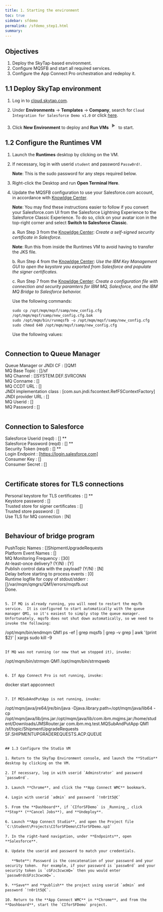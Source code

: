 ```yaml
---
title: 1. Starting the environment
toc: true
sidebar: sfdemo
permalink: /sfdemo_step1.html
summary: 
---
```


## Objectives
1. Deploy the SkyTap-based environment.
2. Configure MQSFB and start all required services.
3. Configure the App Connect Pro orchestration and redeploy it.

## 1.1 Deploy SkyTap environment
1. Log in to [cloud.skytap.com](http://cloud.skytap.com).

2. Under **Environments** -> **Templates** -> **Company**, search for `Cloud Integration for Salesforce Demo v1.0` or click [here](https://cloud.skytap.com/templates/1043585).

3. Click **New Environment** to deploy and **Run VMs** ![Run VMs](images/sfdemo_step1_runVMs.png) to start. 

## 1.2 Configure the Runtimes VM

1. Launch the **Runtimes** desktop by clicking on the VM.

2. If necessary, log in with userid `student` and password `Passw0rd!`.  

   **Note**: This is the sudo password for any steps required below.

3. Right-click the Desktop and run **Open Terminal Here**.

4. Update the MQSFB configuration to use your Salesforce.com account, in accordance with [Knowldge Center](https://www.ibm.com/support/knowledgecenter/en/SSFKSJ_9.0.0/com.ibm.mq.con.doc/q129310_.htm).  

   **Note**: You may find these instructions easier to follow if you convert your Salesforce.com UI from the Salesforce Lightning Experience to the Salesforce Classic Experience.  To do so, click on your avatar icon in the top-right corner and select **Switch to Salesforce Classic**.

   a. Run Step 3 from the [Knowldge Center](https://www.ibm.com/support/knowledgecenter/en/SSFKSJ_9.0.0/com.ibm.mq.con.doc/q129310_.htm): _Create a self-signed security certificate in Salesforce._  

   **Note**: Run this from inside the Runtimes VM to avoid having to transfer the JKS file.
  
   b. Run Step 4 from the [Knowldge Center](https://www.ibm.com/support/knowledgecenter/en/SSFKSJ_9.0.0/com.ibm.mq.con.doc/q129310_.htm): _Use the IBM Key Management GUI to open the keystore you exported from Salesforce and populate the signer certificates._
  
   c. Run Step 7 from the [Knowldge Center](https://www.ibm.com/support/knowledgecenter/en/SSFKSJ_9.0.0/com.ibm.mq.con.doc/q129310_.htm): _Create a configuration file with connection and security paramters for IBM MQ, Salesforce, and the IBM MQ Bridge to Salesforce behavior._  
  
   Use the following commands:
  
   ```
   sudo cp /opt/mqm/mqsf/samp/new_config.cfg /opt/mqm/mqsf/samp/new_config.cfg.bak  
   sudo /opt/mqm/bin/runmqsfb -o /opt/mqm/mqsf/samp/new_config.cfg  
   sudo chmod 640 /opt/mqm/mqsf/samp/new_config.cfg
   ```
  
   Use the following values:
  
   ```
Connection to Queue Manager  
---------------------------  
Queue Manager or JNDI CF   : []QM1  
MQ Base Topic              : []/sf  
MQ Channel                 : []SYSTEM.DEF.SVRCONN  
MQ Conname                 : []  
MQ CCDT URL                : []  
JNDI implementation class  : [com.sun.jndi.fscontext.RefFSContextFactory]  
JNDI provider URL          : []  
MQ Userid                  : []  
MQ Password                : []  
```
   ```
Connection to Salesforce  
------------------------  
Salesforce Userid (reqd)   : [] **  
Salesforce Password (reqd) : [] **  
Security Token (reqd)      : [] **  
Login Endpoint             : [https://login.salesforce.com]  
Consumer Key               : []  
Consumer Secret            : []  
```
   ```
Certificate stores for TLS connections  
--------------------------------------  
Personal keystore for TLS certificates : [] **  
Keystore password          : []  
Trusted store for signer certificates : []  
Trusted store password     : []  
Use TLS for MQ connection  : [N]  
```
   ```
Behaviour of bridge program  
---------------------------  
PushTopic Names            : []ShipmentUpgradeRequests  
Platform Event Names       : []  
MQ Monitoring Frequency    : [30]  
At-least-once delivery? (Y/N) : [Y]  
Publish control data with the payload? (Y/N) : [N]  
Delay before starting to process events : [0]  
Runtime logfile for copy of stdout/stderr : []/var/mqm/qmgrs/QM1/errors/mqsfb.out  
Done.
```
  
5. If MQ is already running, you will need to restart the mqsfb service.  It is configured to start automatically with the queue manager QM1, so it's easiest to simply stop the queue manager.  Unfortunately, mqsfb does not shut down automatically, so we need to invoke the following:

   ```
   /opt/mqm/bin/endmqm QM1
   ps -ef | grep mqsfb | grep -v grep | awk '{print $2}' | xargs sudo kill -9
   ```

   If MQ was not running (or now that we stopped it), invoke:

   ```
   /opt/mqm/bin/strmqm QM1
   /opt/mqm/bin/strmqweb
   ```

6. If App Connect Pro is not running, invoke:

   ```
   docker start appconnect
   ```

7. If MQSubAndPutApp is not running, invoke:

   ```
   /opt/mqm/java/jre64/jre/bin/java -Djava.library.path=/opt/mqm/java/lib64 -cp /opt/mqm/java/lib/jms.jar:/opt/mqm/java/lib/com.ibm.mqjms.jar:/home/student/Downloads/JMSRouter.jar com.ibm.mq.test.MQSubAndPutApp QM1 /sf/topic/ShipmentUpgradeRequests SF.SHIPMENTUPGRADEREQUESTS.ACP.QUEUE
```

## 1.3 Configure the Studio VM

1. Return to the SkyTap Environment console, and launch the **Studio** desktop by clicking on the VM.

2. If necessary, log in with userid `Adminstrator` and password `passw0rd`.

3. Launch **Chrome**, and click the **App Connect WMC** bookmark.

4. Login with userid `admin` and password `!n0r1t5@C`

5. From the **Dashboard**, if `CIforSFDemo` is _Running_, click **Stop** (**Cancel Jobs**), and **Undeploy**.

6. Launch **App Connect Studio**, and open the Project file `C:\Student\Projects\CIforSFDemo\CIforSFDemo.sp3`

7. In the right-hand navigation, under **Endpoints**, open **Salesforce**.

8. Update the userid and password to match your credentials.

   **Note**: Password is the concatenation of your password and your security token.  For example, if your password is `passw0rd` and your security token is `cGFzc3cwcmQ=` then you would enter `passw0rdcGFzc3cwcmQ=`.
  
9. **Save** and **publish** the project using userid `admin` and password `!n0r1t5@C`.

10. Return to the **App Connect WMC** in **Chrome**, and from the **Dashboard**, start the `CIforSFDemo` project.


